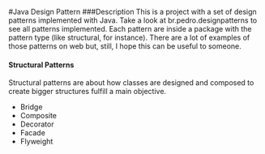 #Java Design Pattern
###Description
This is a project with a set of design patterns implemented with Java.
Take a look at br.pedro.designpatterns to see all patterns implemented. Each pattern are inside a package with the pattern type (like structural, for instance). There are a lot of examples of those patterns on web but, still, I hope this can be useful to someone.

#### Structural Patterns
Structural patterns are about how classes are designed and composed to create bigger structures fulfill a main objective.
* Bridge
* Composite
* Decorator
* Facade
* Flyweight